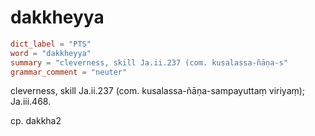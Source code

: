 # dakkheyya

``` toml
dict_label = "PTS"
word = "dakkheyya"
summary = "cleverness, skill Ja.ii.237 (com. kusalassa-ñāṇa-s"
grammar_comment = "neuter"
```

cleverness, skill Ja.ii.237 (com. kusalassa\-ñāṇa\-sampayuttaṃ viriyaṃ); Ja.iii.468.

cp. dakkha2

